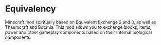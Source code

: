 # Equivalency
Minecraft mod spiritually based on Equivalent Exchange 2 and 3, as well as Thaumcraft and Botania. This mod allows you to exchange blocks, items, power and other gameplay components based on their internal biological components.